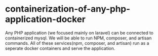 # containerization-of-any-php-application-docker
Any PHP application (we focused mainly on laravel) can be connected to containerized mysql. We will be able to run NPM, composer, and artisan commands. All of these services(npm, composer, and artisan) run as a seperate docker containers and serve the application. 
